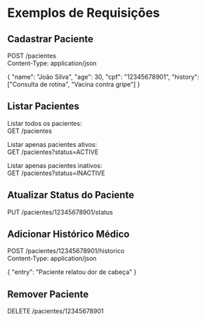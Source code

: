 # Exemplos de Requisições

## Cadastrar Paciente
POST /pacientes  
Content-Type: application/json

{
  "name": "João Silva",
  "age": 30,
  "cpf": "12345678901",
  "history": ["Consulta de rotina", "Vacina contra gripe"]
}

## Listar Pacientes

Listar todos os pacientes:  
GET /pacientes

Listar apenas pacientes ativos:  
GET /pacientes?status=ACTIVE

Listar apenas pacientes inativos:  
GET /pacientes?status=INACTIVE

## Atualizar Status do Paciente
PUT /pacientes/12345678901/status

## Adicionar Histórico Médico
POST /pacientes/12345678901/historico  
Content-Type: application/json

{
  "entry": "Paciente relatou dor de cabeça"
}

## Remover Paciente
DELETE /pacientes/12345678901
